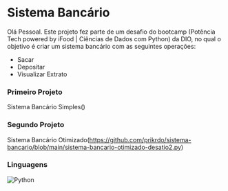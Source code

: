 
# Sistema Bancário

Olá Pessoal. Este projeto fez parte de um desafio do bootcamp (Potência Tech powered by iFood | Ciências de Dados com Python) da DIO, no qual o objetivo é criar um sistema bancário com as seguintes operações: 

- Sacar
- Depositar
- Visualizar Extrato

### Primeiro Projeto 
Sistema Bancário Simples()

### Segundo Projeto
Sistema Bancário Otimizado(https://github.com/prikrdo/sistema-bancario/blob/main/sistema-bancario-otimizado-desatio2.py)


### **Linguagens**

![Python](https://img.shields.io/badge/Python-000?style=for-the-badge&logo=python)

